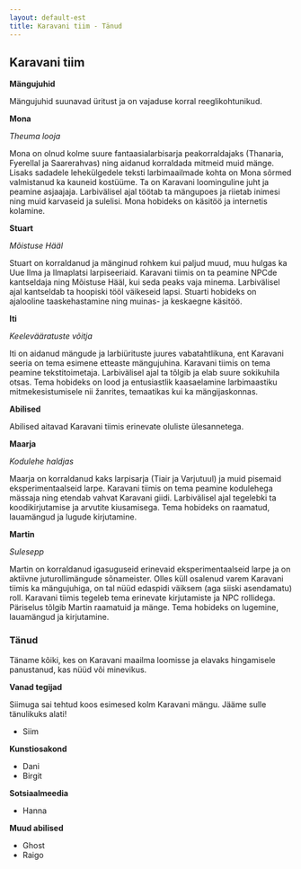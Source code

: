 ```yaml
---
layout: default-est
title: Karavani tiim - Tänud
---
```

## Karavani tiim 

**Mängujuhid**

Mängujuhid suunavad üritust ja on vajaduse korral reeglikohtunikud. 

**Mona**

_Theuma looja_

Mona on olnud kolme suure fantaasialarbisarja peakorraldajaks (Thanaria, Fyerellal ja Saarerahvas) ning aidanud korraldada mitmeid muid mänge. Lisaks sadadele lehekülgedele teksti larbimaailmade kohta on Mona sõrmed valmistanud ka kauneid kostüüme. Ta on Karavani loominguline juht ja peamine asjaajaja. Larbivälisel ajal töötab ta mängupoes ja riietab inimesi ning muid karvaseid ja sulelisi. Mona hobideks on käsitöö ja internetis kolamine. 

**Stuart**

_Mõistuse Hääl_

Stuart on korraldanud ja mänginud rohkem kui paljud muud, muu hulgas ka Uue Ilma ja Ilmaplatsi larpiseeriaid. Karavani tiimis on ta peamine NPCde kantseldaja ning Mõistuse Hääl, kui seda peaks vaja minema. Larbivälisel ajal kantseldab ta hoopiski tööl väikeseid lapsi. Stuarti hobideks on ajalooline taaskehastamine ning muinas- ja keskaegne käsitöö.

**Iti**

_Keelevääratuste võitja_

Iti on aidanud mängude ja larbiürituste juures vabatahtlikuna, ent Karavani seeria on tema esimene etteaste mängujuhina. Karavani tiimis on tema peamine tekstitoimetaja. Larbivälisel ajal ta tõlgib ja elab suure sokikuhila otsas. Tema hobideks on lood ja entusiastlik kaasaelamine larbimaastiku mitmekesistumisele nii žanrites, temaatikas kui ka mängijaskonnas.

**Abilised**

Abilised aitavad Karavani tiimis erinevate oluliste ülesannetega.

**Maarja**

_Kodulehe haldjas_

Maarja on korraldanud kaks larpisarja (Tiair ja Varjutuul) ja muid pisemaid eksperimentaalseid larpe. Karavani tiimis on tema peamine kodulehega mässaja ning etendab vahvat Karavani giidi. Larbivälisel ajal tegelebki ta koodikirjutamise ja arvutite kiusamisega. Tema hobideks on raamatud, lauamängud ja lugude kirjutamine. 

**Martin**

_Sulesepp_

Martin on korraldanud igasuguseid erinevaid eksperimentaalseid larpe ja on aktiivne juturollimängude sõnameister. Olles küll osalenud varem Karavani tiimis ka mängujuhiga, on tal nüüd edaspidi väiksem (aga siiski asendamatu) roll. Karavani tiimis tegeleb tema erinevate kirjutamiste ja NPC rollidega. Päriselus tõlgib Martin raamatuid ja mänge. Tema hobideks on lugemine, lauamängud ja kirjutamine.

### Tänud

Täname kõiki, kes on Karavani maailma loomisse ja elavaks hingamisele panustanud, kas nüüd või minevikus. 

**Vanad tegijad**

Siimuga sai tehtud koos esimesed kolm Karavani mängu. Jääme sulle tänulikuks alati! 

* Siim

**Kunstiosakond**
* Dani
* Birgit

**Sotsiaalmeedia**
* Hanna

**Muud abilised**
* Ghost
* Raigo
